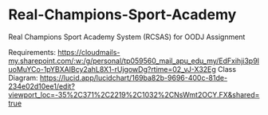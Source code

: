 # Real-Champions-Sport-Academy
Real Champions Sport Academy System (RCSAS) for OODJ Assignment

Requirements: <https://cloudmails-my.sharepoint.com/:w:/g/personal/tp059560_mail_apu_edu_my/EdFxihji3p9IuoMuYCo-1pYBXAIBcy2ahL8X1-rUjgowDg?rtime=02_vJ-X32Eg>
Class Diagram: <https://lucid.app/lucidchart/169ba82b-9696-400c-81de-234e02d10ee1/edit?viewport_loc=-35%2C371%2C2219%2C1032%2CNsWmt2OCY.FX&shared=true>
